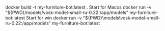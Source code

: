 docker build -t my-furniture-bot:latest .
Start for Macos
docker run -v "${PWD}/models/vosk-model-small-ru-0.22:/app/models" my-furniture-bot:latest
Start for win
docker run -v "${PWD}\models\vosk-model-small-ru-0.22:/app/models" my-furniture-bot:latest
